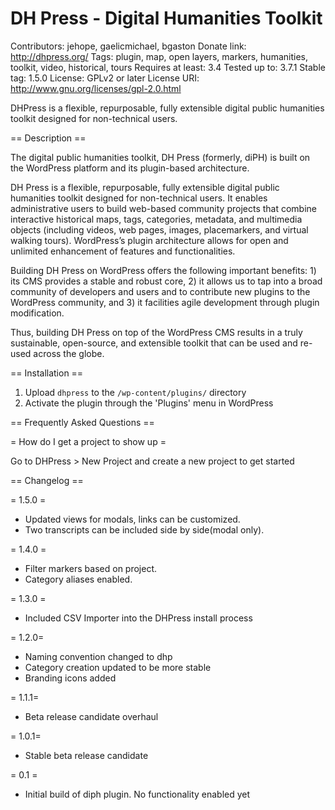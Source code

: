 # DH Press - Digital Humanities Toolkit
Contributors: jehope, gaelicmichael, bgaston
Donate link: http://dhpress.org/
Tags: plugin, map, open layers, markers, humanities, toolkit, video, historical, tours
Requires at least: 3.4
Tested up to: 3.7.1
Stable tag: 1.5.0
License: GPLv2 or later
License URI: http://www.gnu.org/licenses/gpl-2.0.html

DHPress is a flexible, repurposable, fully extensible digital public humanities toolkit designed for non-technical users.

== Description ==

The digital public humanities toolkit, DH Press (formerly, diPH) is built on the WordPress platform and its plugin-based architecture.

DH Press is a flexible, repurposable, fully extensible digital public humanities toolkit designed for non-technical users. It enables administrative users to build web-based community projects that combine interactive historical maps, tags, categories, metadata, and multimedia objects (including videos, web pages, images, placemarkers, and virtual walking tours). WordPress’s plugin architecture allows for open and unlimited enhancement of features and functionalities.

Building DH Press on WordPress offers the following important benefits: 
	1) its CMS provides a stable and robust core, 
	2) it allows us to tap into a broad community of developers and users and to contribute new plugins to the WordPress community, and 
	3) it facilities agile development through plugin modification. 
	
Thus, building DH Press on top of the WordPress CMS results in a truly sustainable, open-source, and extensible toolkit that can be used and re-used across the globe.

== Installation ==

1. Upload `dhpress` to the `/wp-content/plugins/` directory
2. Activate the plugin through the 'Plugins' menu in WordPress


== Frequently Asked Questions ==

= How do I get a project to show up =

Go to DHPress > New Project and create a new project to get started


== Changelog ==

= 1.5.0 = 
* Updated views for modals, links can be customized.
* Two transcripts can be included side by side(modal only).

= 1.4.0 =
* Filter markers based on project.
* Category aliases enabled.

= 1.3.0 = 
* Included CSV Importer into the DHPress install process

= 1.2.0=
* Naming convention changed to dhp
* Category creation updated to be more stable
* Branding icons added

= 1.1.1=
* Beta release candidate overhaul

= 1.0.1=
* Stable beta release candidate

= 0.1 =
* Initial build of diph plugin. No functionality enabled yet

